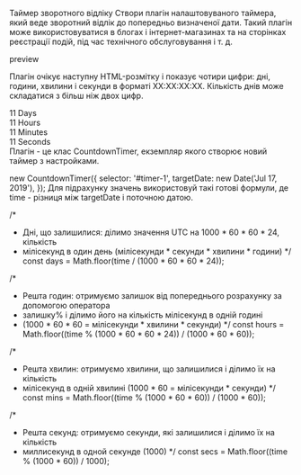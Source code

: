 Таймер зворотного відліку
Створи плагін налаштовуваного таймера, який веде зворотний відлік до попередньо визначеної дати. Такий плагін може використовуватися в блогах і інтернет-магазинах та на сторінках реєстрації подій, під час технічного обслуговування і т. д.

preview

Плагін очікує наступну HTML-розмітку і показує чотири цифри: дні, години, хвилини і секунди в форматі XX:XX:XX:XX. Кількість днів може складатися з більш ніж двох цифр.

<div class="timer" id="timer-1">
  <div class="field">
    <span class="value" data-value="days">11</span>
    <span class="label">Days</span>
  </div>

  <div class="field">
    <span class="value" data-value="hours">11</span>
    <span class="label">Hours</span>
  </div>

  <div class="field">
    <span class="value" data-value="mins">11</span>
    <span class="label">Minutes</span>
  </div>

  <div class="field">
    <span class="value" data-value="secs">11</span>
    <span class="label">Seconds</span>
  </div>
</div>
Плагін - це клас CountdownTimer, екземпляр якого створює новий таймер з настройками.

new CountdownTimer({
  selector: '#timer-1',
  targetDate: new Date('Jul 17, 2019'),
});
Для підрахунку значень використовуй такі готові формули, де time - різниця між targetDate і поточною датою.

/*
 * Дні, що залишилися: ділимо значення UTC на 1000 * 60 * 60 * 24, кількість
 * мілісекунд в один день (мілісекунди * секунди * хвилини * години)
 */
const days = Math.floor(time / (1000 * 60 * 60 * 24));

/*
 * Решта годин: отримуємо залишок від попереднього розрахунку за допомогою оператора
 * залишку% і ділимо його на кількість мілісекунд в одній годині
 * (1000 * 60 * 60 = мілісекунди * хвилини * секунди)
 */
const hours = Math.floor((time % (1000 * 60 * 60 * 24)) / (1000 * 60 * 60));

/*
 * Решта хвилин: отримуємо хвилини, що залишилися і ділимо їх на кількість
 * мілісекунд в одній хвилині (1000 * 60 = мілісекунди * секунди)
 */
const mins = Math.floor((time % (1000 * 60 * 60)) / (1000 * 60));

/*
 * Решта секунд: отримуємо секунди, які залишилися і ділимо їх на кількість
 * миллисекунд в одной секунде (1000)
 */
const secs = Math.floor((time % (1000 * 60)) / 1000);
